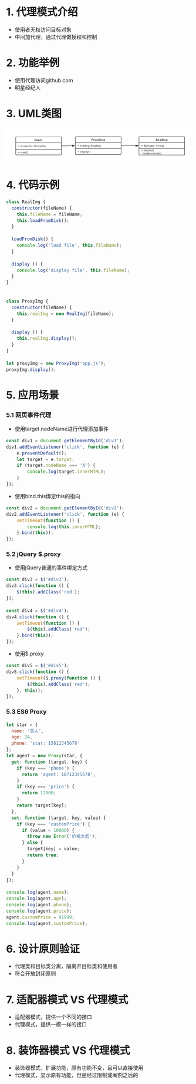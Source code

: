 # 1. 代理模式介绍
+ 使用者无权访问目标对象
+ 中间加代理，通过代理做授权和控制

# 2. 功能举例
+ 使用代理访问github.com
+ 明星经纪人

# 3. UML类图
![代理模式UML类图](./images/10-代理模式UML类图.jpg)

# 4. 代码示例
```javascript
class RealImg {
  constructor(fileName) {
    this.fileName = fileName;
    this.loadFromDisk();
  }

  loadFromDisk() {
    console.log('load file', this.fileName);
  }

  display () {
    console.log('display file', this.fileName);
  }
}


class ProxyImg {
  constructor(fileName) {
    this.realImg = new RealImg(fileName);
  }

  display () {
    this.realImg.display();
  }
}

let proxyImg = new ProxyImg('app.js');
proxyImg.display();
```

# 5. 应用场景
### 5.1 网页事件代理
+ 使用target.nodeName进行代理添加事件
```javascript
const div1 = document.getElementById('div1');
div1.addEventListener('click', function (e) {
	e.preventDefault();
	let target = e.target;
	if (target.nodeName === 'A') {
		console.log(target.innerHTML);
	}
});
```
+ 使用bind.this绑定this的指向
```javascript
const div2 = document.getElementById('div2');
div2.addEventListener('click', function (e) {
	setTimeout(function () {
		console.log(this.innerHTML);
	}.bind(this));
});
```
### 5.2 jQuery $.proxy
+ 使用jQuery普通的事件绑定方式
```javascript
const div3 = $('#div3');
div3.click(function () {
	$(this).addClass('red');
});

const div4 = $('#div4');
div4.click(function () {
	setTimeout(function () {
		$(this).addClass('red');
	}.bind(this));
});
```
+ 使用$.proxy
```javascript
const div5 = $('#div5');
div5.click(function () {
	setTimeout($.proxy(function () {
		$(this).addClass('red');
	}, this));
});
```
### 5.3 ES6 Proxy
```javascript
let star = {
  name: '雪人',
  age: 24,
  phone: 'star: 15612345678'
};
let agent = new Proxy(star, {
  get: function (target, key) {
    if (key === 'phone') {
      return 'agent: 18712345678';
    }
    if (key === 'price') {
      return 12000;
    }
    return target[key];
  },
  set: function (target, key, value) {
    if (key === 'customPrice') {
      if (value < 10000) {
        throw new Error('价格太低');
      } else {
        target[key] = value;
        return true;
      }
    }
  }
});

console.log(agent.name);
console.log(agent.age);
console.log(agent.phone);
console.log(agent.price);
agent.customPrice = 91999;
console.log(agent.customPrice);
```

# 6. 设计原则验证
+ 代理类和目标类分离，隔离开目标类和使用者
+ 符合开放封闭原则

# 7. 适配器模式 VS 代理模式
+ 适配器模式，提供一个不同的接口
+ 代理模式，提供一模一样的接口

# 8. 装饰器模式 VS 代理模式
+ 装饰器模式，扩展功能，原有功能不变，且可以直接使用
+ 代理模式，显示原有功能，但是经过限制或阉割之后的
